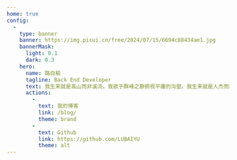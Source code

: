 ```yaml
---
home: true
config:
  -
    type: banner
    banner: https://img.picui.cn/free/2024/07/15/6694c88434ae1.jpg
    bannerMask:
      light: 0.1
      dark: 0.3
    hero:
      name: 路白榆
      tagline: Back End Developer
      text: 我生来就是高山而非溪流，我欲于群峰之巅俯视平庸的沟壑。我生来就是人杰而非草芥，我站在伟人之肩藐视卑微的懦夫！
      actions:
        -
          text: 我的博客
          link: /blog/
          theme: brand
        -
          text: Github
          link: https://github.com/LUBAIYU
          theme: alt
---
```

